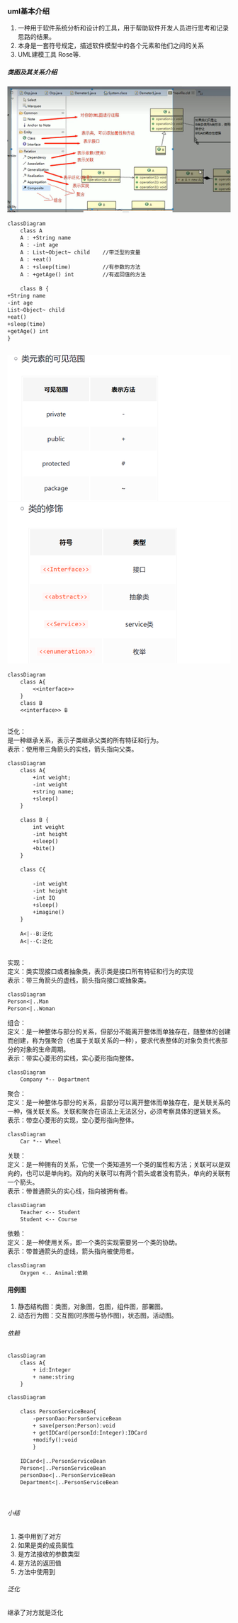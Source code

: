 ### uml基本介绍  
1) 一种用于软件系统分析和设计的工具，用于帮助软件开发人员进行思考和记录思路的结果。  
2) 本身是一套符号规定，描述软件模型中的各个元素和他们之间的关系
3) UML建模工具 Rose等.  
##### 类图及其关系介绍
![img.png](img.png)
```mermaid
classDiagram
    class A
    A : +String name
    A : -int age
    A : List~Object~ child    //带泛型的变量
    A : +eat()
    A : +sleep(time)          //有参数的方法
    A : +getAge() int         //有返回值的方法
    
    class B {
+String name
-int age
List~Object~ child
+eat()
+sleep(time)
+getAge() int
}
    
```
![img_1.png](img_1.png)  
![img_2.png](img_2.png)  

```mermaid
classDiagram
    class A{
        <<interface>>
    }
    class B
    <<interface>> B
    

```  
泛化：   
是一种继承关系，表示子类继承父类的所有特征和行为。  
表示：使用带三角箭头的实线，箭头指向父类。

```mermaid
classDiagram
    class A{
        +int weight;
        -int weight
        +string name;
        +sleep()
    }
    
    class B {
        int weight
        -int height
        +sleep()
        +bite()
    }
    
    class C{
       
        -int weight
        -int height
        -int IQ
        +sleep()
        +imagine()
    }
    
    A<|--B:泛化  
    A<|--C:泛化
    
```  
实现：  
定义：类实现接口或者抽象类，表示类是接口所有特征和行为的实现  
表示：带三角箭头的虚线，箭头指向接口或抽象类。  

```mermaid
classDiagram
Person<|..Man  
Person<|..Woman
```  
组合：  
定义：是一种整体与部分的关系，但部分不能离开整体而单独存在，随整体的创建而创建，称为强聚合（也属于关联关系的一种），要求代表整体的对象负责代表部分的对象的生命周期。  
表示：带实心菱形的实线，实心菱形指向整体。

```mermaid
classDiagram
    Company *-- Department
```  
聚合：  
定义：是一种整体与部分的关系，且部分可以离开整体而单独存在，是关联关系的一种，强关联关系。关联和聚合在语法上无法区分，必须考察具体的逻辑关系。  
表示：带空心菱形的实现，空心菱形指向整体。  
```mermaid
classDiagram
    Car *-- Wheel
```  
关联：  
定义：是一种拥有的关系，它使一个类知道另一个类的属性和方法；关联可以是双向的，也可以是单向的。双向的关联可以有两个箭头或者没有箭头，单向的关联有一个箭头。  
表示：带普通箭头的实心线，指向被拥有者。
```mermaid
classDiagram
    Teacher <-- Student
    Student <-- Course
```  
依赖：  
定义：是一种使用关系，即一个类的实现需要另一个类的协助。  
表示：带普通箭头的虚线，箭头指向被使用者。

```mermaid
classDiagram
    Oxygen <.. Animal:依赖

```  
#### 用例图  
1) 静态结构图：类图，对象图，包图，组件图，部署图。  
2) 动态行为图：交互图(时序图与协作图)，状态图，活动图。  
###### 依赖  
```mermaid
classDiagram
    class A{
        + id:Integer
        + name:string
    }
```  

```mermaid
classDiagram
 
    class PersonServiceBean{
        -personDao:PersonServiceBean
        + save(person:Person):void
        + getIDCard(personId:Integer):IDCard
        +modify():void
        }
    
    IDCard<|..PersonServiceBean
    Person<|..PersonServiceBean
    personDao<|..PersonServiceBean
    Department<|..PersonServiceBean
        
    
```  
###### 小结  
1) 类中用到了对方  
2) 如果是类的成员属性
3) 是方法接收的参数类型
4) 是方法的返回值
5) 方法中使用到  
###### 泛化  
继承了对方就是泛化






